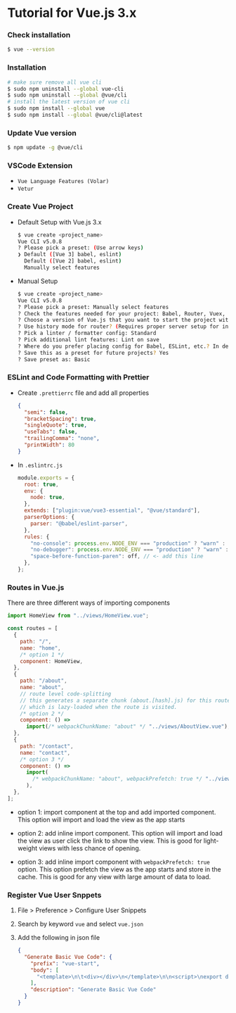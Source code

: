 # Tutorial for Vue.js 3.x

### Check installation

```sh
$ vue --version
```

### Installation

```sh
# make sure remove all vue cli
$ sudo npm uninstall --global vue-cli
$ sudo npm uninstall --global @vue/cli
# install the latest version of vue cli
$ sudo npm install --global vue
$ sudo npm install --global @vue/cli@latest
```

### Update Vue version

```sh
$ npm update -g @vue/cli
```

### VSCode Extension

- `Vue Language Features (Volar)`
- `Vetur`

### Create Vue Project

- Default Setup with Vue.js 3.x

  ```sh
  $ vue create <project_name>
  Vue CLI v5.0.8
  ? Please pick a preset: (Use arrow keys)
  ❯ Default ([Vue 3] babel, eslint)
    Default ([Vue 2] babel, eslint)
    Manually select features
  ```

- Manual Setup

  ```sh
  $ vue create <project_name>
  Vue CLI v5.0.8
  ? Please pick a preset: Manually select features
  ? Check the features needed for your project: Babel, Router, Vuex, Linter
  ? Choose a version of Vue.js that you want to start the project with 3.x
  ? Use history mode for router? (Requires proper server setup for index fallback in production) Yes
  ? Pick a linter / formatter config: Standard
  ? Pick additional lint features: Lint on save
  ? Where do you prefer placing config for Babel, ESLint, etc.? In dedicated config files
  ? Save this as a preset for future projects? Yes
  ? Save preset as: Basic
  ```

### ESLint and Code Formatting with Prettier

- Create `.prettierrc` file and add all properties

  ```json
  {
    "semi": false,
    "bracketSpacing": true,
    "singleQuote": true,
    "useTabs": false,
    "trailingComma": "none",
    "printWidth": 80
  }
  ```

- In `.eslintrc.js`

  ```js
  module.exports = {
    root: true,
    env: {
      node: true,
    },
    extends: ["plugin:vue/vue3-essential", "@vue/standard"],
    parserOptions: {
      parser: "@babel/eslint-parser",
    },
    rules: {
      "no-console": process.env.NODE_ENV === "production" ? "warn" : "off",
      "no-debugger": process.env.NODE_ENV === "production" ? "warn" : "off",
      "space-before-function-paren": off, // <- add this line
    },
  };
  ```

### Routes in Vue.js

There are three different ways of importing components

```js
import HomeView from "../views/HomeView.vue";

const routes = [
  {
    path: "/",
    name: "home",
    /* option 1 */
    component: HomeView,
  },
  {
    path: "/about",
    name: "about",
    // route level code-splitting
    // this generates a separate chunk (about.[hash].js) for this route
    // which is lazy-loaded when the route is visited.
    /* option 2 */
    component: () =>
      import(/* webpackChunkName: "about" */ "../views/AboutView.vue"),
  },
  {
    path: "/contact",
    name: "contact",
    /* option 3 */
    component: () =>
      import(
        /* webpackChunkName: "about", webpackPrefetch: true */ "../views/ContactView.vue"
      ),
  },
];
```

- option 1: import component at the top and add imported component. This option will import and load the view as the app starts

- option 2: add inline import component. This option will import and load the view as user click the link to show the view. This is good for light-weight views with less chance of opening.

- option 3: add inline import component with `webpackPrefetch: true` option. This option prefetch the view as the app starts and store in the cache. This is good for any view with large amount of data to load.

### Register Vue User Snppets

1. File > Preference > Configure User Snippets

2. Search by keyword `vue` and select `vue.json`

3. Add the following in json file

   ```json
   {
     "Generate Basic Vue Code": {
       "prefix": "vue-start",
       "body": [
         "<template>\n\t<div></div>\n</template>\n\n<script>\nexport default {\n\tcomponents: {},\n\tdata() {\n\t\treturn {\n\t\t\tsampleData: ''\n\t\t}\n\t},\n\tsetup() {},\n\tcreated() {},\n\tmounted() {},\n\tunmounted() {},\n\tmethods: {}\n}\n</script>"
       ],
       "description": "Generate Basic Vue Code"
     }
   }
   ```
